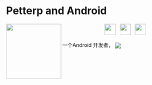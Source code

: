 

# Petterp and Android

 <p>
  <img width="150" align='left' src="https://tva1.sinaimg.cn/large/007S8ZIlgy1gik6mqjxgbj304604674t.jpg">
</p>








<p align='center'>
<a href="https://petterp.blog.csdn.net"><img height="30" src="https://tva1.sinaimg.cn/large/007S8ZIlgy1gik6ctjaapj302p011mwy.jpg"></a>&nbsp;&nbsp;
<a href="https://juejin.im/user/3491704662136541"><img height="30" src="https://tva1.sinaimg.cn/large/007S8ZIlgy1gik6fyt5mtj303g01jgle.jpg"></a>&nbsp;&nbsp;
<a href="https://www.jianshu.com/u/c34da5f33210"><img height="30" src="https://tva1.sinaimg.cn/large/007S8ZIlgy1gik6gzituvj302e01edfm.jpg"></a>&nbsp;&nbsp;
</p>


一个Android 开发者，
<img align="center" src="https://github-readme-stats.vercel.app/api/<CARD_TYPE>/?username=<USERNAME>&theme=<THEME_NAME>" />

